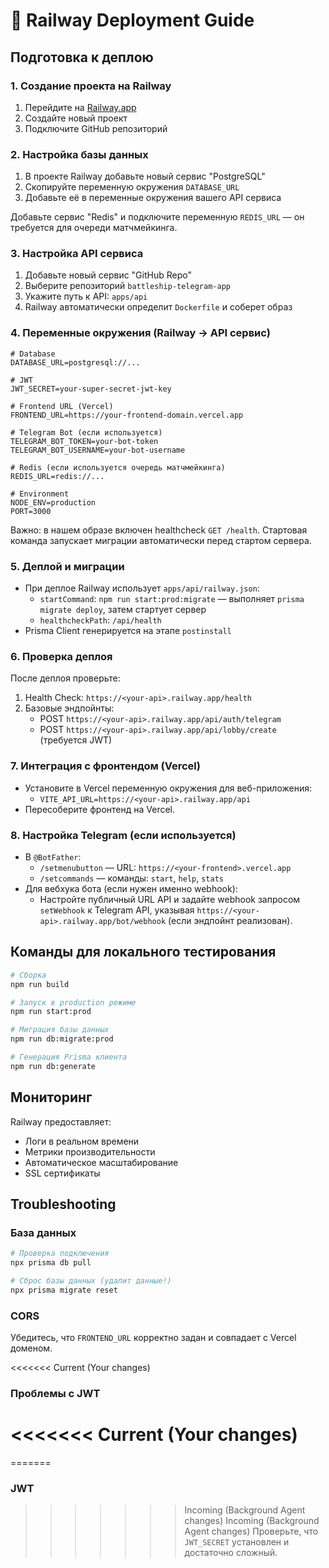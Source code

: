 # 🚀 Railway Deployment Guide

## Подготовка к деплою

### 1. Создание проекта на Railway

1. Перейдите на [Railway.app](https://railway.app)
2. Создайте новый проект
3. Подключите GitHub репозиторий

### 2. Настройка базы данных

1. В проекте Railway добавьте новый сервис "PostgreSQL"
2. Скопируйте переменную окружения `DATABASE_URL`
3. Добавьте её в переменные окружения вашего API сервиса

Добавьте сервис "Redis" и подключите переменную `REDIS_URL` — он требуется для очереди матчмейкинга.

### 3. Настройка API сервиса

1. Добавьте новый сервис "GitHub Repo"
2. Выберите репозиторий `battleship-telegram-app`
3. Укажите путь к API: `apps/api`
4. Railway автоматически определит `Dockerfile` и соберет образ

### 4. Переменные окружения (Railway → API сервис)

```env
# Database
DATABASE_URL=postgresql://...

# JWT
JWT_SECRET=your-super-secret-jwt-key

# Frontend URL (Vercel)
FRONTEND_URL=https://your-frontend-domain.vercel.app

# Telegram Bot (если используется)
TELEGRAM_BOT_TOKEN=your-bot-token
TELEGRAM_BOT_USERNAME=your-bot-username

# Redis (если используется очередь матчмейкинга)
REDIS_URL=redis://...

# Environment
NODE_ENV=production
PORT=3000
```

Важно: в нашем образе включен healthcheck `GET /health`. Стартовая команда запускает миграции автоматически перед стартом сервера.

### 5. Деплой и миграции

- При деплое Railway использует `apps/api/railway.json`:
  - `startCommand`: `npm run start:prod:migrate` — выполняет `prisma migrate deploy`, затем стартует сервер
  - `healthcheckPath`: `/api/health`
- Prisma Client генерируется на этапе `postinstall`

### 6. Проверка деплоя

После деплоя проверьте:

1. Health Check: `https://<your-api>.railway.app/health`
2. Базовые эндпойнты:
   - POST `https://<your-api>.railway.app/api/auth/telegram`
   - POST `https://<your-api>.railway.app/api/lobby/create` (требуется JWT)

### 7. Интеграция с фронтендом (Vercel)

- Установите в Vercel переменную окружения для веб-приложения:
  - `VITE_API_URL=https://<your-api>.railway.app/api`
- Пересоберите фронтенд на Vercel.

### 8. Настройка Telegram (если используется)

- В `@BotFather`:
  - `/setmenubutton` — URL: `https://<your-frontend>.vercel.app`
  - `/setcommands` — команды: `start`, `help`, `stats`
- Для вебхука бота (если нужен именно webhook):
  - Настройте публичный URL API и задайте webhook запросом `setWebhook` к Telegram API, указывая `https://<your-api>.railway.app/bot/webhook` (если эндпойнт реализован).

## Команды для локального тестирования

```bash
# Сборка
npm run build

# Запуск в production режиме
npm run start:prod

# Миграция базы данных
npm run db:migrate:prod

# Генерация Prisma клиента
npm run db:generate
```

## Мониторинг

Railway предоставляет:
- Логи в реальном времени
- Метрики производительности
- Автоматическое масштабирование
- SSL сертификаты

## Troubleshooting

### База данных
```bash
# Проверка подключения
npx prisma db pull

# Сброс базы данных (удалит данные!)
npx prisma migrate reset
```

### CORS
Убедитесь, что `FRONTEND_URL` корректно задан и совпадает с Vercel доменом.

<<<<<<< Current (Your changes)
### Проблемы с JWT
<<<<<<< Current (Your changes)
=======
=======
### JWT
>>>>>>> Incoming (Background Agent changes)
>>>>>>> Incoming (Background Agent changes)
Проверьте, что `JWT_SECRET` установлен и достаточно сложный.
